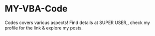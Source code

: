 # MY-VBA-Code
Codes covers various aspects!
Find details at SUPER USER,, check my profile for the link & explore my posts.
